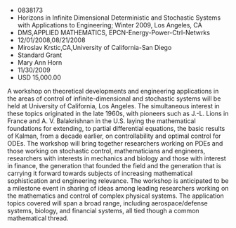 
* 0838173
* Horizons in Infinite Dimensional Deterministic and Stochastic Systems with Applications to Engineering; Winter 2009, Los Angeles, CA
* DMS,APPLIED MATHEMATICS, EPCN-Energy-Power-Ctrl-Netwrks
* 12/01/2008,08/21/2008
* Miroslav Krstic,CA,University of California-San Diego
* Standard Grant
* Mary Ann Horn
* 11/30/2009
* USD 15,000.00

A workshop on theoretical developments and engineering applications in the areas
of control of infinite-dimensional and stochastic systems will be held at
University of California, Los Angeles. The simultaneous interest in these topics
originated in the late 1960s, with pioneers such as J.-L. Lions in France and A.
V. Balakrishnan in the U.S. laying the mathematical foundations for extending,
to partial differential equations, the basic results of Kalman, from a decade
earlier, on controllability and optimal control for ODEs. The workshop will
bring together researchers working on PDEs and those working on stochastic
control, mathematicians and engineers, researchers with interests in mechanics
and biology and those with interest in finance, the generation that founded the
field and the generation that is carrying it forward towards subjects of
increasing mathematical sophistication and engineering relevance. The workshop
is anticipated to be a milestone event in sharing of ideas among leading
researchers working on the mathematics and control of complex physical systems.
The application topics covered will span a broad range, including
aerospace/defense systems, biology, and financial systems, all tied though a
common mathematical thread.
